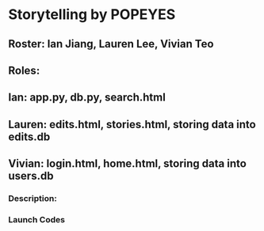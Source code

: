 # Storytelling by POPEYES

## Roster: Ian Jiang, Lauren Lee, Vivian Teo
## Roles:
## Ian: app.py, db.py, search.html
## Lauren: edits.html, stories.html, storing data into edits.db
## Vivian: login.html, home.html, storing data into users.db

### Description:
###

### Launch Codes
